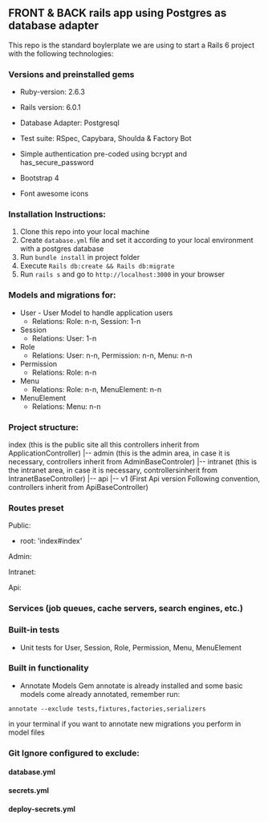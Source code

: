 ## FRONT & BACK rails app using Postgres as database adapter

This repo is the standard boylerplate we are using to start a Rails 6 project with the following technologies:

### Versions and preinstalled gems

* Ruby-version: 2.6.3

* Rails version: 6.0.1

* Database Adapter: Postgresql

* Test suite: RSpec, Capybara, Shoulda & Factory Bot

* Simple authentication pre-coded using bcrypt and has_secure_password

* Bootstrap 4

* Font awesome icons

### Installation Instructions:

1. Clone this repo into your local machine
2. Create `database.yml` file and set it according to your local environment with a postgres database
3. Run `bundle install` in project folder
4. Execute `Rails db:create && Rails db:migrate` 
5. Run `rails s` and go to `http://localhost:3000` in your browser


### Models and migrations for:
  * User - User Model to handle application users
    - Relations: Role: n-n, Session: 1-n
  * Session
    - Relations: User: 1-n
  * Role
    - Relations: User: n-n, Permission: n-n, Menu: n-n
  * Permission
    - Relations: Role: n-n
  * Menu
    - Relations: Role: n-n, MenuElement: n-n
  * MenuElement
    - Relations: Menu: n-n

### Project structure:

index   (this is the public site all this controllers inherit from ApplicationController)
|-- admin (this is the admin area, in case it is necessary, controllers inherit from AdminBaseControler)
|-- intranet (this is the intranet area, in case it is necessary, controllersinherit from IntranetBaseController)
|-- api
    |-- v1 (First Api version Following convention, controllers inherit from ApiBaseController)

### Routes preset

Public:
* root: 'index#index'

Admin:

Intranet:

Api:

### Services (job queues, cache servers, search engines, etc.)

### Built-in tests
  * Unit tests for User, Session, Role, Permission, Menu, MenuElement

### Built in functionality

* Annotate Models
Gem annotate is already installed and some basic models come already annotated, remember run:

`annotate --exclude tests,fixtures,factories,serializers`

in your terminal if you want to annotate new migrations you perform in model files

### Git Ignore configured to exclude:
   #### database.yml
   #### secrets.yml
   #### deploy-secrets.yml

